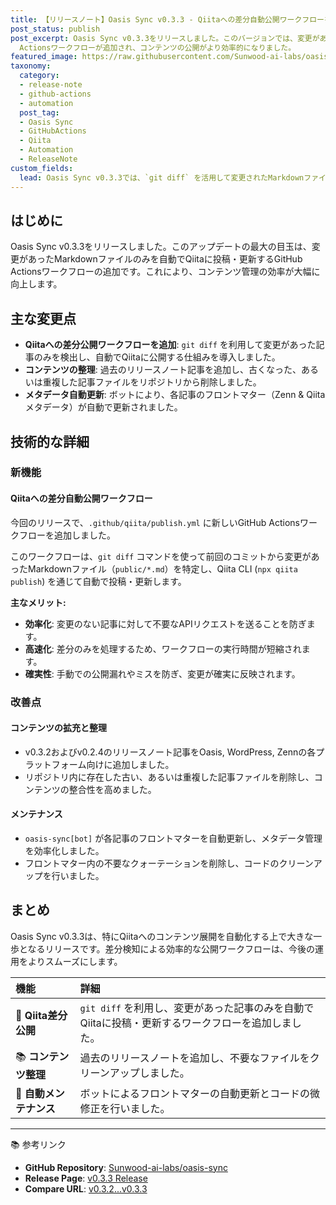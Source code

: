 ```yaml
---
title: 【リリースノート】Oasis Sync v0.3.3 - Qiitaへの差分自動公開ワークフローを追加
post_status: publish
post_excerpt: Oasis Sync v0.3.3をリリースしました。このバージョンでは、変更があったMarkdownファイルのみを自動でQiitaに投稿・更新するGitHub
  Actionsワークフローが追加され、コンテンツの公開がより効率的になりました。
featured_image: https://raw.githubusercontent.com/Sunwood-ai-labs/oasis-sync/main/generated-images/release-v0.3.3-20251015_123446/imagen-4-ultra_2025-10-15T12-36-03-293Z_A_mesmerizing_and_vivid_digital_painting_featuring_1.png
taxonomy:
  category:
  - release-note
  - github-actions
  - automation
  post_tag:
  - Oasis Sync
  - GitHubActions
  - Qiita
  - Automation
  - ReleaseNote
custom_fields:
  lead: Oasis Sync v0.3.3では、`git diff` を活用して変更されたMarkdownファイルのみをQiitaに自動公開する新しいワークフローを導入しました。本記事では、この機能の詳細とその他の改善点について解説します。
---
```


## はじめに
Oasis Sync v0.3.3をリリースしました。このアップデートの最大の目玉は、変更があったMarkdownファイルのみを自動でQiitaに投稿・更新するGitHub Actionsワークフローの追加です。これにより、コンテンツ管理の効率が大幅に向上します。

## 主な変更点
- **Qiitaへの差分公開ワークフローを追加**: `git diff` を利用して変更があった記事のみを検出し、自動でQiitaに公開する仕組みを導入しました。
- **コンテンツの整理**: 過去のリリースノート記事を追加し、古くなった、あるいは重複した記事ファイルをリポジトリから削除しました。
- **メタデータ自動更新**: ボットにより、各記事のフロントマター（Zenn & Qiitaメタデータ）が自動で更新されました。

## 技術的な詳細
### 新機能
#### Qiitaへの差分自動公開ワークフロー
今回のリリースで、`.github/qiita/publish.yml` に新しいGitHub Actionsワークフローを追加しました。

このワークフローは、`git diff` コマンドを使って前回のコミットから変更があったMarkdownファイル（`public/*.md`）を特定し、Qiita CLI (`npx qiita publish`) を通じて自動で投稿・更新します。

**主なメリット:**
- **効率化**: 変更のない記事に対して不要なAPIリクエストを送ることを防ぎます。
- **高速化**: 差分のみを処理するため、ワークフローの実行時間が短縮されます。
- **確実性**: 手動での公開漏れやミスを防ぎ、変更が確実に反映されます。

### 改善点
#### コンテンツの拡充と整理
- v0.3.2およびv0.2.4のリリースノート記事をOasis, WordPress, Zennの各プラットフォーム向けに追加しました。
- リポジトリ内に存在した古い、あるいは重複した記事ファイルを削除し、コンテンツの整合性を高めました。

#### メンテナンス
- `oasis-sync[bot]` が各記事のフロントマターを自動更新し、メタデータ管理を効率化しました。
- フロントマター内の不要なクォーテーションを削除し、コードのクリーンアップを行いました。

## まとめ
Oasis Sync v0.3.3は、特にQiitaへのコンテンツ展開を自動化する上で大きな一歩となるリリースです。差分検知による効率的な公開ワークフローは、今後の運用をよりスムーズにします。

| 機能 | 詳細 |
| :--- | :--- |
| 🚀 **Qiita差分公開** | `git diff` を利用し、変更があった記事のみを自動でQiitaに投稿・更新するワークフローを追加しました。 |
| 📚 **コンテンツ整理** | 過去のリリースノートを追加し、不要なファイルをクリーンアップしました。 |
| 🔧 **自動メンテナンス** | ボットによるフロントマターの自動更新とコードの微修正を行いました。 |

---
📚 参考リンク
- **GitHub Repository**: [Sunwood-ai-labs/oasis-sync](https://github.com/Sunwood-ai-labs/oasis-sync)
- **Release Page**: [v0.3.3 Release](https://github.com/Sunwood-ai-labs/oasis-sync/releases/tag/v0.3.3)
- **Compare URL**: [v0.3.2...v0.3.3](https://github.com/Sunwood-ai-labs/oasis-sync/compare/v0.3.2...v0.3.3)
